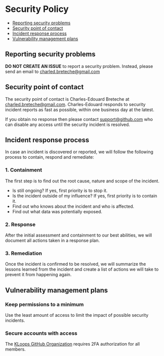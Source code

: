 # Security Policy

- [Reporting security problems](#reporting)
- [Security point of contact](#contact)
- [Incident response process](#process)
- [Vulnerability management plans](#vulnerability-management)

## Reporting security problems

**DO NOT CREATE AN ISSUE** to report a security problem. Instead, please
send an email to charled.breteche@gmail.com

## Security point of contact

The security point of contact is Charles-Edouard Breteche at charled.breteche@gmail.com.
Charles-Edouard responds to security incident reports as fast as possible, within one
business day at the latest.

If you obtain no response then please contact support@github.com
who can disable any access until the security incident is resolved.

## Incident response process

In case an incident is discovered or reported, we will follow the following
process to contain, respond and remediate:

### 1. Containment

The first step is to find out the root cause, nature and scope of the incident.

- Is still ongoing? If yes, first priority is to stop it.
- Is the incident outside of my influence? If yes, first priority is to contain it.
- Find out who knows about the incident and who is affected.
- Find out what data was potentially exposed.

### 2. Response

After the initial assessment and containment to our best abilities, we will
document all actions taken in a response plan.

### 3. Remediation

Once the incident is confirmed to be resolved, we will summarize the lessons
learned from the incident and create a list of actions we will take to prevent
it from happening again.

## Vulnerability management plans

### Keep permissions to a minimum

Use the least amount of access to limit the impact of possible
security incidents.

### Secure accounts with access

The [KLoops GitHub Organization](https://github.com/kloops-io) requires 2FA authorization
for all members.
